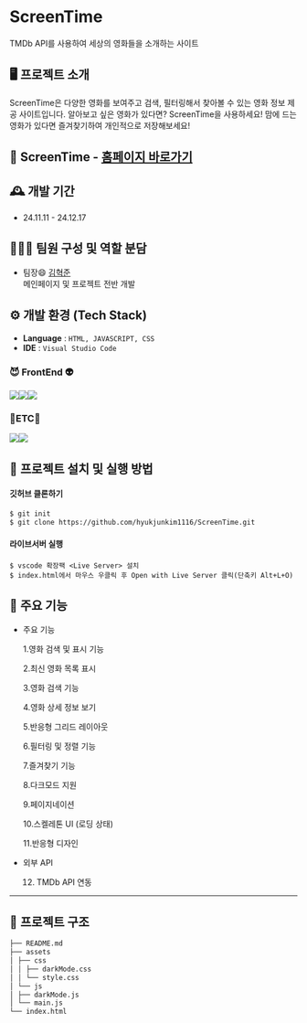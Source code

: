 # ScreenTime

TMDb API를 사용하여 세상의 영화들을 소개하는 사이트
<br>

## 🖥️ 프로젝트 소개

ScreenTime은 다양한 영화를 보여주고 검색, 필터링해서 찾아볼 수 있는 영화 정보 제공 사이트입니다.
알아보고 싶은 영화가 있다면? ScreenTime을 사용하세요! 맘에 드는 영화가 있다면 즐겨찾기하여 개인적으로 저장해보세요!

## 🔗 ScreenTime - <a href ="https://hyukjunkim1116.github.io/ScreenTime/"> 홈페이지 바로가기</a>

## 🕰️ 개발 기간

- 24.11.11 - 24.12.17

## 🧑‍🤝‍🧑 팀원 구성 및 역할 분담

- 팀장😄 <a href="https://github.com/hyukjunkim1116">김혁준</a>
  <br>
  메인페이지 및 프로젝트 전반 개발
  <br>

## ⚙️ 개발 환경 (Tech Stack)

- **Language** : `HTML, JAVASCRIPT, CSS`
- **IDE** : `Visual Studio Code`

### <b>😈 FrontEnd 👽</b>

<img src="https://img.shields.io/badge/html5-E34F26?style=for-the-badge&logo=html5&logoColor=white"><img src="https://img.shields.io/badge/css-1572B6?style=for-the-badge&logo=css3&logoColor=white"><img src="https://img.shields.io/badge/javascript-F7DF1E?style=for-the-badge&logo=javascript&logoColor=black">

### <b>🦝ETC🦄</b>

<img src="https://img.shields.io/badge/git-F05032?style=for-the-badge&logo=git&logoColor=white"><img src="https://img.shields.io/badge/githubactions-412991?style=for-the-badge&logo=githubactions&logoColor=white"/>
<br>

## 🔑 프로젝트 설치 및 실행 방법

#### 깃허브 클론하기

```bash
$ git init
$ git clone https://github.com/hyukjunkim1116/ScreenTime.git
```

#### 라이브서버 실행

```
$ vscode 확장팩 <Live Server> 설치
$ index.html에서 마우스 우클릭 후 Open with Live Server 클릭(단축키 Alt+L+O)
```

## 📌 주요 기능

- 주요 기능

  1.영화 검색 및 표시 기능<br>

  2.최신 영화 목록 표시<br>

  3.영화 검색 기능<br>

  4.영화 상세 정보 보기<br>

  5.반응형 그리드 레이아웃<br>

  6.필터링 및 정렬 기능<br>

  7.즐겨찾기 기능<br>

  8.다크모드 지원<br>

  9.페이지네이션<br>

  10.스켈레톤 UI (로딩 상태)<br>

  11.반응형 디자인

- 외부 API

    12. TMDb API 연동

---

## 🍒 프로젝트 구조

```markdown
├── README.md
├── assets
│ ├── css
│ │ ├── darkMode.css
│ │ └── style.css
│ └── js
│ ├── darkMode.js
│ └── main.js
└── index.html
```
